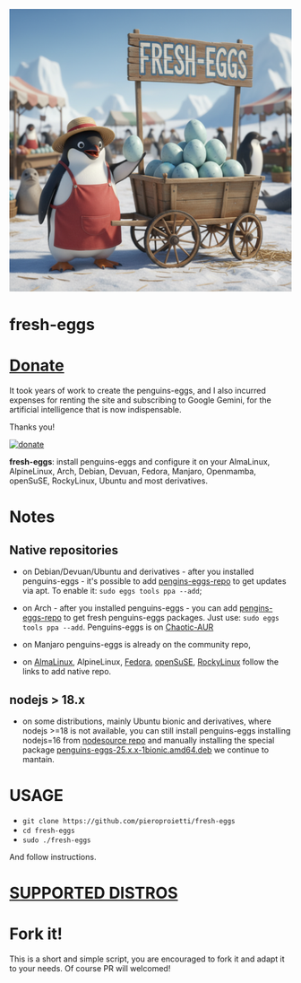 ![](./fresh-eggs.png)
# fresh-eggs

# [Donate](https://paypal.me/penguinseggs)
It took years of work to create the penguins-eggs, and I also incurred expenses for renting the site and subscribing to Google Gemini, for the artificial intelligence that is now indispensable.

Thanks you!

[![donate](https://img.shields.io/badge/Donate-00457C?style=for-the-badge&logo=paypal&logoColor=white)](https://paypal.me/penguinseggs)

**fresh-eggs**: install penguins-eggs and configure it on your AlmaLinux, AlpineLinux, Arch, Debian, Devuan, Fedora, Manjaro, Openmamba, openSuSE, RockyLinux, Ubuntu and most derivatives.

# Notes
## Native repositories
* on Debian/Devuan/Ubuntu and derivatives - after you installed penguins-eggs - it's possible to add  [pengins-eggs-repo](https://github.com/pieroproietti/penguins-eggs-repo) to get updates via apt. To enable it: `sudo eggs tools ppa --add`;

* on Arch - after you installed penguins-eggs - you can add [pengins-eggs-repo](https://github.com/pieroproietti/penguins-eggs-repo) to get fresh penguins-eggs packages. Just use: `sudo eggs tools ppa --add`. Penguins-eggs is on [Chaotic-AUR](https://aur.chaotic.cx/)

* on Manjaro penguins-eggs is already on the community repo, 

* on [AlmaLinux](https://github.com/pieroproietti/penguins-eggs/blob/master/DOCS/INSTALL-ENTERPRISE-LINUX.md), AlpineLinux, [Fedora](https://github.com/pieroproietti/penguins-eggs/blob/master/DOCS/INSTALL-FEDORA.md),  [openSuSE](https://github.com/pieroproietti/penguins-eggs/blob/master/DOCS/INSTALL-OPENSUSE.md), [RockyLinux](https://github.com/pieroproietti/penguins-eggs/blob/master/DOCS/INSTALL-ENTERPRISE-LINUX.md) follow the links to add native repo.

## nodejs > 18.x
* on some distributions, mainly Ubuntu bionic and derivatives, where nodejs >=18 is not available, you can still install penguins-eggs installing nodejs=16 from [nodesource repo](https://github.com/nodesource/distributions?tab=readme-ov-file#debian-and-ubuntu-based-distributions) and manually installing  the special package [penguins-eggs-25.x.x-1bionic.amd64.deb](https://penguins-eggs.net/basket/index.php/packages/?p=packages%2Fdebs) we continue to mantain.

# USAGE

* `git clone https://github.com/pieroproietti/fresh-eggs`
* `cd fresh-eggs`
* `sudo ./fresh-eggs`

And follow instructions.

# [SUPPORTED DISTROS](./SUPPORTED-DISTROS.md)

# Fork it!
This is a short and simple script, you are encouraged to fork it and adapt it to your needs. Of course PR will welcomed!